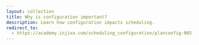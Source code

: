 ```yaml
---
layout: collection
title: Why is configuration important?
description: Learn how configuration impacts scheduling.
redirect_to:
  - https://academy.injixo.com/scheduling_configuration/planconfig-005-en-why-is-configuration-important
---
```

